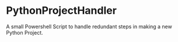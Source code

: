 # PythonProjectHandler
A small Powershell Script to handle redundant steps in making a new Python Project.
